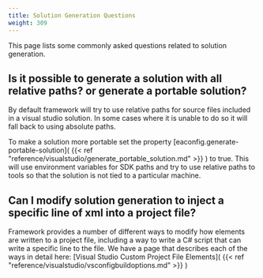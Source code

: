 ```yaml
---
title: Solution Generation Questions
weight: 309
---
```


This page lists some commonly asked questions related to solution generation.

<a name="RelativePaths"></a>
## Is it possible to generate a solution with all relative paths? or generate a portable solution? ##

By default framework will try to use relative paths for source files included in a visual studio solution.
In some cases where it is unable to do so it will fall back to using absolute paths.

To make a solution more portable set the property [eaconfig.generate-portable-solution]( {{< ref "reference/visualstudio/generate_portable_solution.md" >}} ) to true.
This will use environment variables for SDK paths and try to use relative paths to tools so that the solution is not tied to a particular machine.

<a name="CustomProjectFiles"></a>
## Can I modify solution generation to inject a specific line of xml into a project file? ##

Framework provides a number of different ways to modify how elements are written to a project file,
including a way to write a C# script that can write a specific line to the file.
We have a page that describes each of the ways in detail here: [Visual Studio Custom Project File Elements]( {{< ref "reference/visualstudio/vsconfigbuildoptions.md" >}} ) 

